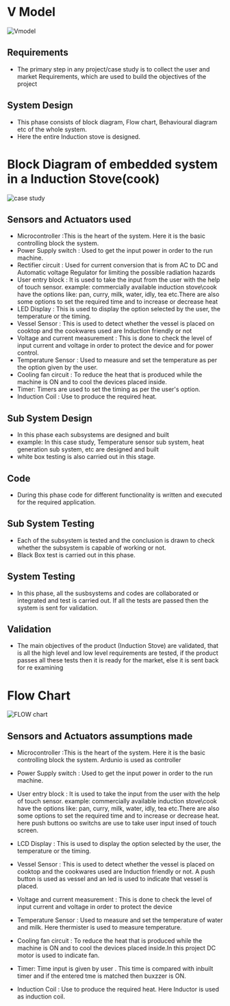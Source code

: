 # V Model
![Vmodel](https://user-images.githubusercontent.com/98839182/154838144-54c6a596-d881-4a77-a6fc-0df5cc9eb75f.PNG)

## Requirements
* The primary step in any project/case study is to collect the user and market Requirements, which are used to build the objectives of the project 

 ## System Design
 * This phase consists of block diagram, Flow chart, Behavioural diagram etc of the whole system.
 * Here the entire Induction stove is designed.
 
 # Block Diagram of embedded system in a Induction Stove(cook)
![case study](https://user-images.githubusercontent.com/98839182/154838136-a203cebd-019b-4678-b0f0-a49c12629a5e.PNG)


## Sensors and Actuators used
* Microcontroller :This is the heart of the system. Here it is the basic controlling block the system.
* Power Supply switch :  Used  to get the input power in order to the run machine.
* Rectifier circuit : Used for current conversion that is from AC to DC and Automatic voltage Regulator for limiting the possible  radiation hazards
* User entry block :  It is used to take the input from the user with the help of touch sensor. example: commercially available induction stove\cook have the options like: pan, curry, milk, water, idly, tea etc.There are also some options to set the required time and to increase or decrease heat
* LED Display :  This is used to display the option selected by the user, the temperature or the timing.
* Vessel Sensor : This is used to detect whether the  vessel is placed on cooktop and the cookwares  used are Induction friendly or not
* Voltage and current  measurement :  This is done to check the level of input current and voltage in order to protect the device and for power control.
* Temperature Sensor :  Used to measure and set the temperature as per the option given by the user.
* Cooling fan  circuit :  To reduce the heat that is produced while the machine is ON and to cool the devices placed inside.
* Timer: Timers are used to set the timing as per the user's option.
* Induction Coil :  Use to produce the required heat.

 ## Sub System Design
 * In this phase each subsystems are designed and built
 * example: In this case study, Temperature sensor sub system, heat generation sub system, etc are designed and built
 * white box testing is also carried out in this stage.
 ## Code
 * During this phase code for different functionality is written and executed for the required application.

 ## Sub System Testing
 * Each of the subsystem is tested and the conclusion is drawn to check whether the subsystem is capable of working or not.
 * Black Box test is carried out in this phase.

## System Testing
* In this phase, all the susbsystems and codes are collaborated or integrated and test is carried out. If all the tests are passed then the system is sent for validation.

## Validation
* The main objectives of the product (Induction Stove)  are validated, that is all the high level and low level requirements are tested, if the product passes all these tests then it is ready for the market, else it is sent back for re examining
 

 # Flow Chart
 ![FLOW chart](https://user-images.githubusercontent.com/98839182/157243353-3269db04-09b5-439d-a189-5269f56c2089.png)

 ## Sensors and Actuators assumptions made
* Microcontroller :This is the heart of the system. Here it is the basic controlling block the system. Ardunio is used as controller
* Power Supply switch :  Used  to get the input power in order to the run machine.

* User entry block :  It is used to take the input from the user with the help of touch sensor. example: commercially available induction stove\cook have the options like: pan, curry, milk, water, idly, tea etc.There are also some options to set the required time and to increase or decrease heat. here push buttons oo switchs are use to take user input insed of touch screen.
* LCD Display :  This is used to display the option selected by the user, the temperature or the timing.
* Vessel Sensor : This is used to detect whether the  vessel is placed on cooktop and the cookwares  used are Induction friendly or not. A push button is used as vessel and an led is used to indicate that vessel is placed.
* Voltage and current  measurement :  This is done to check the level of input current and voltage in order to protect the device 
* Temperature Sensor :  Used to measure and set the temperature of water and milk. Here thermister is used to measure temperature.
* Cooling fan  circuit :  To reduce the heat that is produced while the machine is ON and to cool the devices placed inside.In this project DC motor is used to indicate fan.
* Timer: Time input is given by user . This time is compared with inbuilt timer and if the entered tme is matched then buxzzer is ON.
* Induction Coil :  Use to produce the required heat. Here Inductor is used as induction coil.

